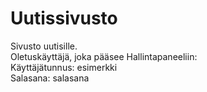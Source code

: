 # Uutissivusto

Sivusto uutisille. <br/>
Oletuskäyttäjä, joka pääsee Hallintapaneeliin: <br/>
Käyttäjätunnus: esimerkki <br/>
Salasana: salasana <br/>
